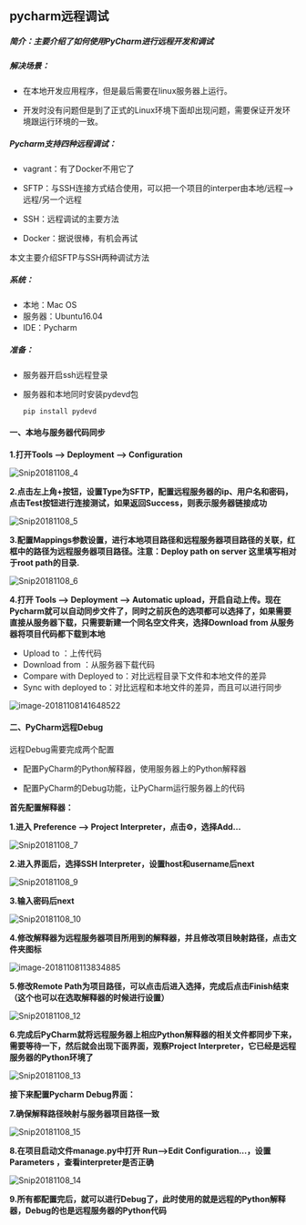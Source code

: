 ## pycharm远程调试

##### **简介**：主要介绍了如何使用PyCharm进行远程开发和调试

##### 解决场景：

- 在本地开发应用程序，但是最后需要在linux服务器上运行。

- 开发时没有问题但是到了正式的Linux环境下面却出现问题，需要保证开发环境跟运行环境的一致。

##### Pycharm支持四种远程调试：

- vagrant：有了Docker不用它了

- SFTP：与SSH连接方式结合使用，可以把一个项目的interper由本地/远程-->远程/另一个远程

- SSH：远程调试的主要方法
- Docker：据说很棒，有机会再试

本文主要介绍SFTP与SSH两种调试方法

##### 系统：

- 本地：Mac OS
- 服务器：Ubuntu16.04
- IDE：Pycharm

##### 准备：

- 服务器开启ssh远程登录

- 服务器和本地同时安装pydevd包

  ~~~shell
  pip install pydevd 
  ~~~

#### 一、本地与服务器代码同步

**1.打开Tools --> Deployment --> Configuration**

![Snip20181108_4](https://ws1.sinaimg.cn/large/006tNbRwly1fx0pqdsq96j31bg0wgb29.jpg)

**2.点击左上角+按钮，设置Type为SFTP，配置远程服务器的ip、用户名和密码，点击Test按钮进行连接测试，如果返回Success，则表示服务器链接成功**

![Snip20181108_5](https://ws4.sinaimg.cn/large/006tNbRwly1fx0pqr5757j31c814s476.jpg)

**3.配置Mappings参数设置，进行本地项目路径和远程服务器项目路径的关联，红框中的路径为远程服务器项目路径。注意：Deploy path on server 这里填写相对于root path的目录.**

![Snip20181108_6](https://ws2.sinaimg.cn/large/006tNbRwly1fx0prdf5f0j318q0moq5z.jpg)

**4.打开 Tools  -->  Deployment  -->  Automatic upload，开启自动上传。现在Pycharm就可以自动同步文件了，同时之前灰色的选项都可以选择了，如果需要直接从服务器下载，只需要新建一个同名空文件夹，选择Download from 从服务器将项目代码都下载到本地**

- Upload to ：上传代码
- Download from ：从服务器下载代码
- Compare with Deployed to：对比远程目录下文件和本地文件的差异
- Sync with deployed to：对比远程和本地文件的差异，而且可以进行同步

![image-20181108141648522](https://ws4.sinaimg.cn/large/006tNbRwly1fx0prkq9fbj31dy0vkhdt.jpg)

#### 二、PyCharm远程Debug

远程Debug需要完成两个配置

- 配置PyCharm的Python解释器，使用服务器上的Python解释器 

- 配置PyCharm的Debug功能，让PyCharm运行服务器上的代码

**首先配置解释器：**

**1.进入 Preference  --> Project Interpreter，点击⚙，选择Add...**

![Snip20181108_7](https://ws4.sinaimg.cn/large/006tNbRwly1fx0prq7oxtj31kw0jqjz6.jpg)

**2.进入界面后，选择SSH Interpreter，设置host和username后next**

![Snip20181108_9](https://ws1.sinaimg.cn/large/006tNbRwly1fx0prtqlyrj31ec0uggpe.jpg)

**3.输入密码后next**

![Snip20181108_10](https://ws3.sinaimg.cn/large/006tNbRwly1fx0prxgvs6j31ek0uotc5.jpg)

**4.修改解释器为远程服务器项目所用到的解释器，并且修改项目映射路径，点击文件夹图标**

![image-20181108113834885](https://ws1.sinaimg.cn/large/006tNbRwly1fx0ps1aoggj31e00uojua.jpg)

**5.修改Remote Path为项目路径，可以点击后进入选择，完成后点击Finish结束（这个也可以在选取解释器的时候进行设置）**

![Snip20181108_12](https://ws4.sinaimg.cn/large/006tNbRwly1fx0ps5sn5bj31eg116wwz.jpg)

**6.完成后PyCharm就将远程服务器上相应Python解释器的相关文件都同步下来，需要等待一下，然后就会出现下面界面，观察Project Interpreter，它已经是远程服务器的Python环境了**

![Snip20181108_13](https://ws3.sinaimg.cn/large/006tNbRwly1fx0psa9ut4j31kg0kkwlq.jpg)

**接下来配置Pycharm Debug界面：**

**7.确保解释路径映射与服务器项目路径一致**

![Snip20181108_15](https://ws4.sinaimg.cn/large/006tNbRwly1fx0psdyfntj31ke0lin1w.jpg)

**8.在项目启动文件manage.py中打开  Run-->Edit Configuration...，设置Parameters ，查看interpreter是否正确**

![Snip20181108_14](https://ws3.sinaimg.cn/large/006tNbRwly1fx0psib6sdj31kw10ftfd.jpg)

**9.所有都配置完后，就可以进行Debug了，此时使用的就是远程的Python解释器，Debug的也是远程服务器的Python代码**

